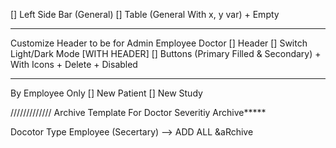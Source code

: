 [] Left Side Bar (General)
[] Table (General With x, y var) + Empty

------------------------
Customize Header to be for Admin Employee Doctor
[] Header
[] Switch Light/Dark Mode [WITH HEADER]
[] Buttons (Primary Filled & Secondary) + With Icons + Delete + Disabled

----------------------
By Employee Only
[] New Patient
[] New Study













/////////////
Archive
Template  For Doctor
Severitiy
Archive*****

Docotor Type
Employee (Secertary) --> ADD ALL &aRchive
